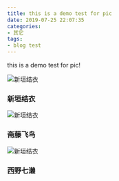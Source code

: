 ```yaml
---
title: this is a demo test for pic
date: 2019-07-25 22:07:35
categories:
- 其它
tags:
- blog test
---
```


this is a demo test for pic!


![新垣结衣](1.jpg)
### 新垣结衣

![新垣结衣](2.jpg)
### 斋藤飞鸟


![新垣结衣](3.jpg)
### 西野七濑